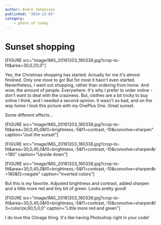```yaml
---
author: André Johansson
published: "2016-12-03"
category:
    - photo of today
...
```

Sunset shopping
==================================

[FIGURE src="image/IMG_20161203_160338.jpg?crop-to-fit&area=30,0,20,0"]

Yes, the Christmas shopping has started. Actually for me it's almost finished.
Only one more to go! But for most it hasn't even started. Nevertheless, I went out
shopping, rather than ordering from home. And wow, the amount of people. Everywhere.
It's why I prefer to order online - don't want to deal with the craziness. But,
clothes are a bit tricky to buy online I think, and I needed a second opinion. It
wasn't so bad, and on the way home I took this picture with my OnePlus One. Great sunset.

<!--more-->

Some different effects...

[FIGURE src="image/IMG_20161203_160338.jpg?crop-to-fit&area=30,0,45,0&f0=brightness,-5&f1=contrast,-10&convolve=sharpen" caption="Just the sunset"]

[FIGURE src="image/IMG_20161203_160338.jpg?crop-to-fit&area=30,0,45,0&f0=brightness,-5&f1=contrast,-10&convolve=sharpen&r=180" caption="Upside down"]

[FIGURE src="image/IMG_20161203_160338.jpg?crop-to-fit&area=30,0,45,0&f0=brightness,-5&f1=contrast,-10&convolve=sharpen&r=180&f2=negate" caption="Inverted colors"]

But this is my favorite. Adjusted brightness and contrast, added sharpen and a little
more red and tiny bit of green. Looks pretty good!

[FIGURE src="image/IMG_20161203_160338.jpg?crop-to-fit&area=30,0,45,0&f0=brightness,-5&f1=contrast,-10&convolve=sharpen&f3=colorize,60,5,0,0" caption="Little more red and green"]

I do love this CImage thing. It's like having Photoshop right in your code!
